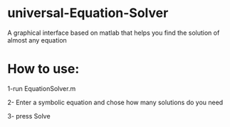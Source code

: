# universal-Equation-Solver
A graphical interface based on matlab that helps you find the solution of almost any equation 

# How to use:
1-run EquationSolver.m 

2- Enter a symbolic equation and chose how many solutions do you need

3- press Solve 


